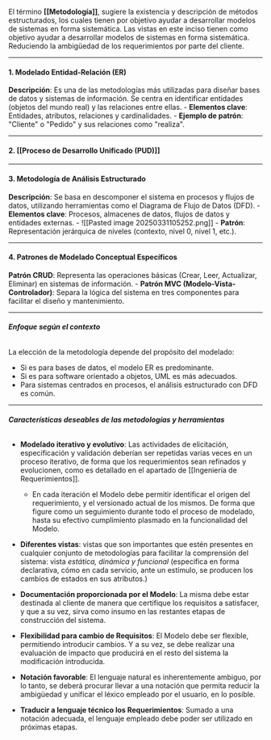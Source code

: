 El término **[[Metodología]]**, sugiere la existencia y descripción de métodos estructurados, los cuales tienen por objetivo ayudar a desarrollar modelos de sistemas en forma sistemática. Las vistas en este inciso tienen como objetivo ayudar a desarrollar modelos de sistemas en forma sistemática. Reduciendo la ambigüedad de los requerimientos por parte del cliente.
****
#### 1. **Modelado Entidad-Relación (ER)**
 **Descripción**: Es una de las metodologías más utilizadas para diseñar bases de datos y sistemas de información. Se centra en identificar entidades (objetos del mundo real) y las relaciones entre ellas.
    - **Elementos clave**: Entidades, atributos, relaciones y cardinalidades.
    - **Ejemplo de patrón**: "Cliente" o "Pedido" y sus relaciones como "realiza".
****
#### 2. **[[Proceso de Desarrollo Unificado (PUD)]]**
****   
#### 3. **Metodología de Análisis Estructurado**
**Descripción**: Se basa en descomponer el sistema en procesos y flujos de datos, utilizando herramientas como el Diagrama de Flujo de Datos (DFD).
    - **Elementos clave**: Procesos, almacenes de datos, flujos de datos y entidades externas.
    - ![[Pasted image 20250331105252.png]]
    - **Patrón**: Representación jerárquica de niveles (contexto, nivel 0, nivel 1, etc.).
****
#### 4. **Patrones de Modelado Conceptual Específicos**
**Patrón CRUD**: Representa las operaciones básicas (Crear, Leer, Actualizar, Eliminar) en sistemas de información.
    - **Patrón MVC (Modelo-Vista-Controlador)**: Separa la lógica del sistema en tres componentes para facilitar el diseño y mantenimiento.
****
###### **Enfoque según el contexto**
La elección de la metodología depende del propósito del modelado:
- Si es para bases de datos, el modelo ER es predominante.
- Si es para software orientado a objetos, UML es más adecuados.
- Para sistemas centrados en procesos, el análisis estructurado con DFD es común.
****
###### **Características deseables de las metodologías y herramientas**
- **Modelado iterativo y evolutivo**: Las actividades de elicitación, especificación y validación deberían ser repetidas varias veces en un proceso iterativo, de forma que los requerimientos sean refinados y evolucionen, como es detallado en el apartado de [[Ingeniería de Requerimientos]]. 
	- En cada iteración el Modelo debe permitir identificar el origen del requerimiento, y el versionado actual de los mismos. De forma que figure como un seguimiento durante todo el proceso de modelado, hasta su efectivo cumplimiento plasmado en la funcionalidad del Modelo.

- **Diferentes vistas**: vistas que son importantes que estén presentes en cualquier conjunto de metodologías para facilitar la comprensión del sistema: vista *estática, dinámica y funcional* (especifica en forma declarativa, cómo en cada servicio, ante un estímulo, se producen los cambios de estados en sus atributos.)

- **Documentación proporcionada por el Modelo**: La misma debe estar destinada al cliente de manera que certifique los requisitos a satisfacer, y que a su vez, sirva como insumo en las restantes etapas de construcción del sistema.

- **Flexibilidad para cambio de Requisitos**: El Modelo debe ser flexible, permitiendo introducir cambios. Y a su vez, se debe realizar una evaluación de impacto que producirá en el resto del sistema la modificación introducida.

- **Notación favorable**: El lenguaje natural es inherentemente ambiguo, por lo tanto, se deberá procurar llevar a una notación que permita reducir la ambigüedad y unificar el léxico empleado por el usuario, en lo posible.

- **Traducir a lenguaje técnico los Requerimientos**: Sumado a una notación adecuada, el lenguaje empleado debe poder ser utilizado en próximas etapas.


